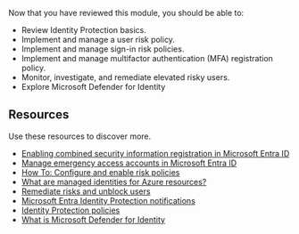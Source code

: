 Now that you have reviewed this module, you should be able to:

 - Review Identity Protection basics.
 - Implement and manage a user risk policy.
 - Implement and manage sign-in risk policies.
 - Implement and manage multifactor authentication (MFA) registration policy.
 - Monitor, investigate, and remediate elevated risky users.
 - Explore Microsoft Defender for Identity

## Resources

Use these resources to discover more.

 - [Enabling combined security information registration in Microsoft Entra ID](/azure/active-directory/authentication/howto-registration-mfa-sspr-combined)
 - [Manage emergency access accounts in Microsoft Entra ID](/azure/active-directory/roles/security-emergency-access)
 - [How To: Configure and enable risk policies](/azure/active-directory/identity-protection/howto-identity-protection-configure-risk-policies)
 - [What are managed identities for Azure resources?](/azure/active-directory/managed-identities-azure-resources/overview)
 - [Remediate risks and unblock users](/azure/active-directory/identity-protection/howto-identity-protection-remediate-unblock)
 - [Microsoft Entra Identity Protection notifications](/azure/active-directory/identity-protection/howto-identity-protection-configure-notifications)
 - [Identity Protection policies](/azure/active-directory/identity-protection/concept-identity-protection-policies)
 - [What is Microsoft Defender for Identity](/defender-for-identity/what-is)
